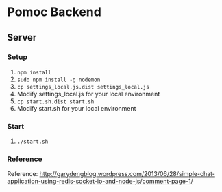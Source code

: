 # Pomoc Backend

## Server
### Setup
1. `npm install`
2. `sudo npm install -g nodemon`
3. `cp settings_local.js.dist settings_local.js`
4. Modify settings_local.js for your local environment
5. `cp start.sh.dist start.sh`
6. Modify start.sh for your local environment

### Start
1. `./start.sh`

### Reference
Reference: http://garydengblog.wordpress.com/2013/06/28/simple-chat-application-using-redis-socket-io-and-node-js/comment-page-1/
